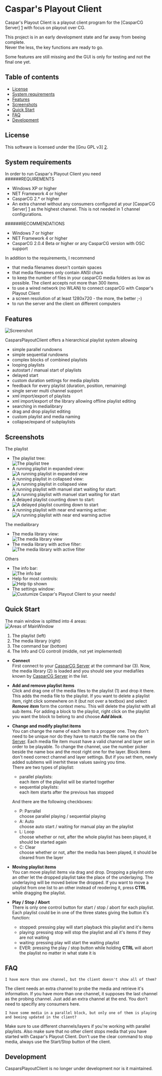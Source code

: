 Caspar's Playout Client
=======================

Caspar's Playout Client is a playout client program for the [CasparCG Server] [1] with focus on playout over CG.

This project is in an early development state and far away from beeing complete.  
Never the less, the key functions are ready to go.  

Some features are still missing and the GUI is only for testing and not the final one yet.

Table of contents
-----------------

* [License](#license)
* [System requirements](#system-requirements)
* [Features](#features)
* [Screenshots](#screenshots)
* [Quick Start](#quick-start)
* [FAQ](#faq)
* [Development](#development)



License
-------

This software is licensed under the [Gnu GPL v3] [2].


System requirements
--------------------

In order to run Caspar's Playout Client you need  
######REQUIREMENTS
* Windows XP or higher
* NET Framework 4 or higher
* CasparCG 2.* or higher 
* An extra channel without any consumers configured at your [CasparCG Server] [1] as the highest channel. This is not needed in 1 channel configurations.
   

######RECOMMENDATIONS
* Windows 7 or higher
* NET Framework 4 or higher
* CasparCG 2.0.4 Beta or higher or any CasparCG version with OSC support  
   

In addition to the requirements, I recommend
* that media filenames doesn't contain spaces
* that media filenames only contain ANSI chars
* to keep the number of files in your casparCG media folders as low as possible. The client accepts not more than 300 items.
* to use a wired network (no WLAN) to connect casparCG with Caspar's Playout Client
* a screen resolution of at least 1280x720 - the more, the better ;-)
* to run the server and the client on different computers
  

Features
--------

![Screenshot](/screenshots/cpc_MainWindow_playing.jpg "CasparsPlayoutClient mainwindow")

CasparsPlayoutClient offers a hierarchical playlist system allowing 
* simple parallel rundowns
* simple sequential rundowns
* complex blocks of combined playlists
* looping playlists
* autostart / manual start of playlists
* delayed start
* custom duration settings for media playlists
* feedback for every playlist (duration, position, remaining)
* single server multi channel support
* xml import/export of playlists
* xml import/export of the library allowing offline playlist editing
* searching in medialibrary
* drag and drop playlist editing
* custom playlist and media naming
* collapse/expand of subplaylists


Screenshots
-----------

The playlist

* The playlist tree:  
  ![The playlist tree](/screenshots/cpc_playlist.jpg "The playlist tree")
* A running playlist in expanded view:  
  ![A running playlist in expanded view](/screenshots/cpc_playlist_all_playing.jpg "A running playlist in expanded view")
* A running playlist in collapsed view:  
  ![A running playlist in collapsed view](/screenshots/cpc_playlist_all_playing_collapsed.jpg "A running playlist in collapsed view")
* A running playlist with manuel start waiting for start:  
  ![A running playlist with manuel start waiting for start](/screenshots/cpc_playlist_waiting.jpg "A running playlist with manuel start waiting for start")
* A delayed playlist counting down to start:  
  ![A delayed playlist counting down to start](/screenshots/cpc_playlist_delayed.jpg "A delayed playlist counting down to start")
* A running playlist with near end warning active:  
  ![A running playlist with near end warning active](/screenshots/cpc_playlist_nearEndWarn.jpg "A running playlist with near end warning active")


The medialibrary

* The media library view:  
  ![The media library view](/screenshots/cpc_medialib.jpg "The media library view")
* The media library with active filter:  
  ![The media library with active filter](/screenshots/cpc_medialib_filter.jpg "The media library with active filter")


Others
* The info bar:  
  ![The info bar](/screenshots/cpc_infoBar.jpg "The info bar")
* Help for most controls:  
  ![Help tip shown](/screenshots/cpc_tooltip.jpg "Help tip shown")
* The settings window:  
  ![Custumize Caspar's Playout Client to your needs!](/screenshots/cpc_Settings.jpg "TCustumize Caspar's Playout Client to your needs!")

Quick Start
-----------

The main window is splitted into 4 areas:  
![Areas of MainWindow](/screenshots/cpc_MainWindow.jpg "CasparsPlayoutClient: 4 areas of MainWindow")  
1. The playlist (left)  
2. The media library (right)  
3. The command bar (bottom)  
4. The Info and CG controll (middle, not yet implemented)  

* **Connect**  
	First connect to your [CasparCG Server][1] at the command bar (3).
	Now, the media library (2) is loaded and you should see your mediafiles known by [CasparCG Server][1] in the list.

* **Add and remove playlist items**  
	Click and drag one of the media files to the playlist (1) and drop it there. This adds the media file to the playlist.
	If you want to delete a playlist item, right click somewhere on it (but not over a textbox) and select ***Remove item*** form the context menu. This will delete the playlist with all sub items.
	For adding a block to the playlist, right click on the playlist you want the block to belong to and choose ***Add block***.
 
* **Change and modify playlist items**  
	You can change the name of each item to a propper one. They don't need to be unique nor do they have to match the file name on the [Server][1].
	Each media file item musst have a valid channel and layer set in order to be playable. To change the channel, use the number picker beside the name box and the most right one for the layer.
	Block items don't need correct channel and layer settings. But if you set them, newly added subitems will inerhit these values saving you time.  
	There are two types of playlist:
	* parallel playlists:  
		each item of the playlist will be started together
	* sequential playlists:  
		each item starts after the previous has stopped  

	And there are the following checkboxes:
	* P: Parrallel  
	 	choose parallel playing / sequential playing
	* A: Auto  
	 	choose auto start / waiting for manual play an the playlist
	* L: Loop  
	 	choose whether or not, after the whole playlist has been played, it should be started again  
	* C: Clear  
	 	choose whether or not, after the media has been played, it should be cleared from the layer 

* **Moving playlist items**  
	You can move playlist items via drag and drop. Dropping a playlist onto an other let the dropped playlist take the place of the underlaying.
	The underlaying will be moved below the dropped.
	If you want to move a playlist from one list to an other instead of reodering it, press **CTRL** while dragging the playlist.
 
* **Play / Stop / Abort**  
	There is only one control button for start / stop / abort for each playlist.
	Each playlist could be in one of the three states giving the button it's function:
	* stopped:
		pressing play will start playback this playlist and it's items
	* playing:
		pressing stop will stop the playlist and all it's items if they are not waiting
	* waiting:
		pressing play will start the waiting playlist
	* EVER:
		pressing the play / stop button while holding **CTRL** will abort the playlist no matter in what state it is


FAQ
---

`I have more than one channel, but the client doesn't show all of them?`  

The client needs an extra channel to probe the media and retrieve it's information. If you have more than one channel, it supposes the last channel as the probing channel.
Just add an extra channel at the end. You don't need to specifiy any consumers here.  

`I have some media in a parallel block, but only one of them is playing and beeing updated in the client?`  

Make sure to use different channels/layers if you're working with parallel playlists. Also make sure that no other client stops media that you have started with Caspar's Playout Client.
Don't use the clear command to stop media, always use the Start/Stop button of the client.

Development
-----------

CasparsPlayoutClient is no longer under development nor is it maintained.

[1]: https://github.com/CasparCG/Server "CasparCG Server"
[2]: http://www.gnu.org/licenses/gpl-3.0-standalone.html "Gnu General Public License Version 3"
